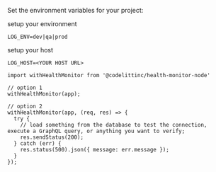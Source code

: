 
Set the environment variables for your project:

setup your environment
```
LOG_ENV=dev|qa|prod
```

setup your host

```
LOG_HOST=<YOUR HOST URL>
```

```
import withHealthMonitor from '@codelittinc/health-monitor-node'

// option 1
withHealthMonitor(app);

// option 2
withHealthMonitor(app, (req, res) => {
  try {
    // load something from the database to test the connection, execute a GraphQL query, or anything you want to verify;
    res.sendStatus(200);
  } catch (err) {
    res.status(500).json({ message: err.message });
  }
});
```